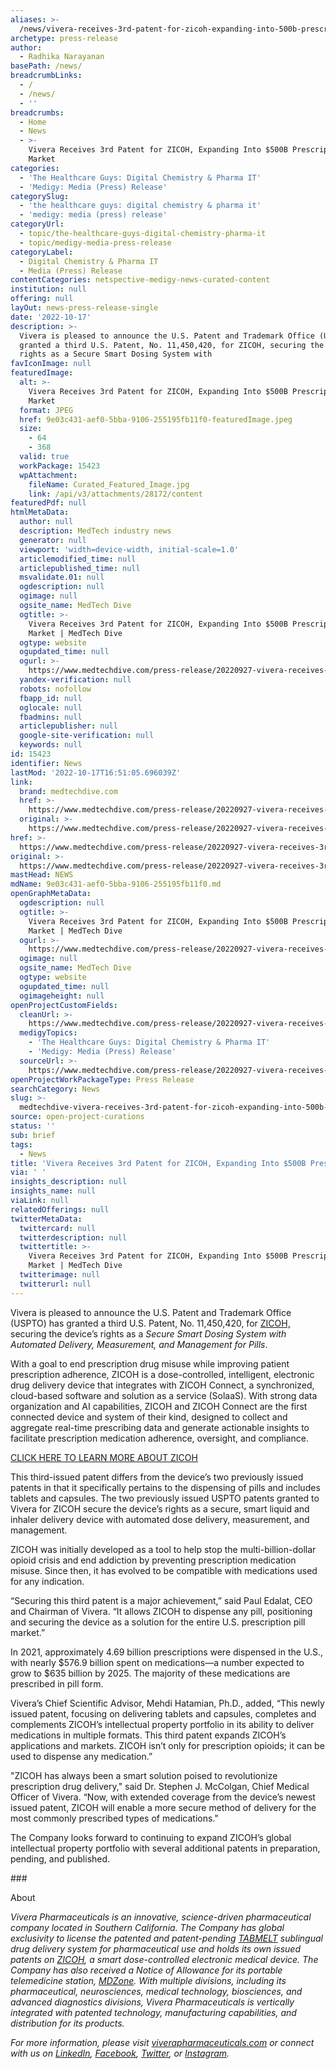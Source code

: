 ```yaml
---
aliases: >-
  /news/vivera-receives-3rd-patent-for-zicoh-expanding-into-500b-prescription-market
archetype: press-release
author:
  - Radhika Narayanan
basePath: /news/
breadcrumbLinks:
  - /
  - /news/
  - ''
breadcrumbs:
  - Home
  - News
  - >-
    Vivera Receives 3rd Patent for ZICOH, Expanding Into $500B Prescription
    Market
categories:
  - 'The Healthcare Guys: Digital Chemistry & Pharma IT'
  - 'Medigy: Media (Press) Release'
categorySlug:
  - 'the healthcare guys: digital chemistry & pharma it'
  - 'medigy: media (press) release'
categoryUrl:
  - topic/the-healthcare-guys-digital-chemistry-pharma-it
  - topic/medigy-media-press-release
categoryLabel:
  - Digital Chemistry & Pharma IT
  - Media (Press) Release
contentCategories: netspective-medigy-news-curated-content
institution: null
offering: null
layOut: news-press-release-single
date: '2022-10-17'
description: >-
  Vivera is pleased to announce the U.S. Patent and Trademark Office (USPTO) has
  granted a third U.S. Patent, No. 11,450,420, for ZICOH, securing the device’s
  rights as a Secure Smart Dosing System with
favIconImage: null
featuredImage:
  alt: >-
    Vivera Receives 3rd Patent for ZICOH, Expanding Into $500B Prescription
    Market
  format: JPEG
  href: 9e03c431-aef0-5bba-9106-255195fb11f0-featuredImage.jpeg
  size:
    - 64
    - 368
  valid: true
  workPackage: 15423
  wpAttachment:
    fileName: Curated_Featured_Image.jpg
    link: /api/v3/attachments/28172/content
featuredPdf: null
htmlMetaData:
  author: null
  description: MedTech industry news
  generator: null
  viewport: 'width=device-width, initial-scale=1.0'
  articlemodified_time: null
  articlepublished_time: null
  msvalidate.01: null
  ogdescription: null
  ogimage: null
  ogsite_name: MedTech Dive
  ogtitle: >-
    Vivera Receives 3rd Patent for ZICOH, Expanding Into $500B Prescription
    Market | MedTech Dive
  ogtype: website
  ogupdated_time: null
  ogurl: >-
    https://www.medtechdive.com/press-release/20220927-vivera-receives-3rd-patent-for-zicoh-expanding-into-500b-prescription-mar/
  yandex-verification: null
  robots: nofollow
  fbapp_id: null
  oglocale: null
  fbadmins: null
  articlepublisher: null
  google-site-verification: null
  keywords: null
id: 15423
identifier: News
lastMod: '2022-10-17T16:51:05.696039Z'
link:
  brand: medtechdive.com
  href: >-
    https://www.medtechdive.com/press-release/20220927-vivera-receives-3rd-patent-for-zicoh-expanding-into-500b-prescription-mar/
  original: >-
    https://www.medtechdive.com/press-release/20220927-vivera-receives-3rd-patent-for-zicoh-expanding-into-500b-prescription-mar/
href: >-
  https://www.medtechdive.com/press-release/20220927-vivera-receives-3rd-patent-for-zicoh-expanding-into-500b-prescription-mar/
original: >-
  https://www.medtechdive.com/press-release/20220927-vivera-receives-3rd-patent-for-zicoh-expanding-into-500b-prescription-mar/
mastHead: NEWS
mdName: 9e03c431-aef0-5bba-9106-255195fb11f0.md
openGraphMetaData:
  ogdescription: null
  ogtitle: >-
    Vivera Receives 3rd Patent for ZICOH, Expanding Into $500B Prescription
    Market | MedTech Dive
  ogurl: >-
    https://www.medtechdive.com/press-release/20220927-vivera-receives-3rd-patent-for-zicoh-expanding-into-500b-prescription-mar/
  ogimage: null
  ogsite_name: MedTech Dive
  ogtype: website
  ogupdated_time: null
  ogimageheight: null
openProjectCustomFields:
  cleanUrl: >-
    https://www.medtechdive.com/press-release/20220927-vivera-receives-3rd-patent-for-zicoh-expanding-into-500b-prescription-mar/
  medigyTopics:
    - 'The Healthcare Guys: Digital Chemistry & Pharma IT'
    - 'Medigy: Media (Press) Release'
  sourceUrl: >-
    https://www.medtechdive.com/press-release/20220927-vivera-receives-3rd-patent-for-zicoh-expanding-into-500b-prescription-mar/
openProjectWorkPackageType: Press Release
searchCategory: News
slug: >-
  medtechdive-vivera-receives-3rd-patent-for-zicoh-expanding-into-500b-prescription-market
source: open-project-curations
status: ''
sub: brief
tags:
  - News
title: 'Vivera Receives 3rd Patent for ZICOH, Expanding Into $500B Prescription Market'
via: ' '
insights_description: null
insights_name: null
viaLink: null
relatedOfferings: null
twitterMetaData:
  twittercard: null
  twitterdescription: null
  twittertitle: >-
    Vivera Receives 3rd Patent for ZICOH, Expanding Into $500B Prescription
    Market | MedTech Dive
  twitterimage: null
  twitterurl: null
---
```

<p>Vivera is pleased to announce the U.S. Patent and Trademark Office (USPTO) has granted a third U.S. Patent, No. 11,450,420, for <a href="https://zicoh.com/">ZICOH,</a> securing the device’s rights as a <i>Secure Smart Dosing System with Automated Delivery, Measurement, and Management for Pills</i>.</p><p>With a goal to end prescription drug misuse while improving patient prescription adherence, ZICOH is a dose-controlled, intelligent, electronic drug delivery device that integrates with ZICOH Connect, a synchronized, cloud-based software and solution as a service (SolaaS). With strong data organization and AI capabilities, ZICOH and ZICOH Connect are the first connected device and system of their kind, designed to collect and aggregate real-time prescribing data and generate actionable insights to facilitate prescription medication adherence, oversight, and compliance. &nbsp;</p><p><a href="https://c212.net/c/link/?t=0&amp;l=en&amp;o=3547632-1&amp;h=1177520586&amp;u=https%3A%2F%2Fzicoh.com%2F&amp;a=CLICK+HERE+TO+LEARN+MORE+ABOUT+ZICOH">CLICK HERE TO LEARN MORE ABOUT ZICOH</a></p><p>This third-issued patent differs from the device’s two previously issued patents in that it specifically pertains to the dispensing of pills and includes tablets and capsules. The two previously issued USPTO patents granted to Vivera for ZICOH secure the device’s rights as a secure, smart liquid and inhaler delivery device with automated dose delivery, measurement, and management.</p><p>ZICOH was initially developed as a tool to help stop the multi-billion-dollar opioid crisis and end addiction by preventing prescription medication misuse. Since then, it has evolved to be compatible with medications used for any indication.</p><p>“Securing this third patent is a major achievement,” said Paul Edalat, CEO and Chairman of Vivera. “It allows ZICOH to dispense any pill, positioning and securing the device as a solution for the entire U.S. prescription pill market.”</p><p>In 2021, approximately 4.69 billion prescriptions were dispensed in the U.S., with nearly $576.9 billion spent on medications—a number expected to grow to $635 billion by 2025. The majority of these medications are prescribed in pill form.</p><p>Vivera’s Chief Scientific Advisor, Mehdi Hatamian, Ph.D., added, “This newly issued patent, focusing on delivering tablets and capsules, completes and complements ZICOH’s intellectual property portfolio in its ability to deliver medications in multiple formats. This third patent expands ZICOH’s applications and markets. ZICOH isn’t only for prescription opioids; it can be used to dispense any medication.”</p><p>"ZICOH has always been a smart solution poised to revolutionize prescription drug delivery," said Dr. Stephen J. McColgan, Chief Medical Officer of Vivera. “Now, with extended coverage from the device’s newest issued patent, ZICOH will enable a more secure method of delivery for the most commonly prescribed types of medications."</p><p>The Company looks forward to continuing to expand ZICOH’s global intellectual property portfolio with several additional patents in preparation, pending, and published.</p><p>###</p><p>About</p><p><i>Vivera Pharmaceuticals is an innovative, science-driven pharmaceutical company located in Southern California. The Company has global exclusivity to license the patented and patent-pending&nbsp;</i><a href="https://tabmelt.com/"><i>TABMELT</i></a><i>&nbsp;sublingual drug delivery system for pharmaceutical use and holds its own issued patents on&nbsp;</i><a href="https://zicoh.com/"><i>ZICOH</i></a><i>, a smart dose-controlled electronic medical device. The Company has also received a Notice of Allowance for its portable telemedicine station,&nbsp;</i><a href="https://mymd.zone/"><i>MDZone</i></a><i>. With multiple divisions, including its pharmaceutical, neurosciences, medical technology, biosciences, and advanced diagnostics divisions, Vivera Pharmaceuticals is vertically integrated with patented technology, manufacturing capabilities, and distribution for its products.</i></p><p><i>For more information, please visit&nbsp;</i><a href="https://viverapharmaceuticals.com/"><i>viverapharmaceuticals.com</i></a><i>&nbsp;or connect with us on&nbsp;</i><a href="https://www.linkedin.com/company/viverapharmaceuticals/"><i>LinkedIn</i></a><i>,&nbsp;</i><a href="https://www.facebook.com/viverapharma"><i>Facebook</i></a><i>,&nbsp;</i><a href="https://twitter.com/viveraPharma"><i>Twitter</i></a><i>, or&nbsp;</i><a href="https://www.instagram.com/viverapharma/"><i>Instagram</i></a><i>.</i></p>